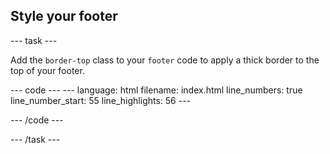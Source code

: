 <h2 class="c-project-heading--task">Style your footer</h2>

--- task ---

Add the `border-top` class to your `footer` code to apply a thick border to the top of your footer. 

<div class="c-project-code">
--- code ---
---
language: html
filename: index.html
line_numbers: true
line_number_start: 55
line_highlights: 56
---
    <!-- web page footer -->
    <footer class="border-top">

--- /code ---
</div>

--- /task ---